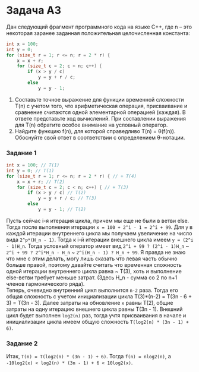 # Задача A3
Дан следующий фрагмент программного кода на языке C++, где n – это некоторая заранее заданная положительная целочисленная константа:
```cpp
int x = 100;
int y = 0;
for (size_t r = 1; r <= n; r = 2 * r) {
    x = x + r;
    for (size_t c = 2; c < n; c++) {
        if (x > y / c)
            y = y + r / c;
        else
            y = y - 1;
```
1. Составьте точное выражение для функции временной сложности T(n) c учетом того, что арифметическая операция, присваивание и сравнение считаются одной элементарной операцией (каждая). В ответе представьте ход вычислений. При составлении выражения для T(n) обратите особое внимание на условный оператор.
2. Найдите функцию f(n), для которой справедливо T(n) = θ(f(n)). Обоснуйте свой ответ в соответствии с определением θ-нотации.

### Задание 1
```cpp
int x = 100; // T(1)
int y = 0; // T(1)
for (size_t r = 1; r <= n; r = 2 * r) { // + T(4)
    x = x + r; // T(2) 
    for (size_t c = 2; c < n; c++) { // + T(3)
        if (x > y / c) // T(2)
            y = y + r / c; // T(3)
        else
            y = y - 1; // T(2)
```

Пусть сейчас i-я итерация цикла, причем мы еще не были в ветви else. Тогда после выполнения итерации `x = 100 + 2^i - 1 = 2^i + 99`. Для `y` в каждой итерации внутреннего цикла мы получаем увеличение на число вида `2^p*(H_n - 1)`. Тогда к i-й итерации внешнего цикла имеем `y = (2^i - 1)H_n`. Тогда условный оператор имеет вид `2^i + 99 ? (2^i - 1)H_n` ~ `2^i + 99 ? 2^i*H_n - H_n` ~ `2^i(H_n - 1) ? H_n + 99`. Я правда не знаю что мне с этим делать, могу лишь сказать что левая часть обычно больше правой, поэтому давайте считать что временная сложность одной итерации внутреннего цикла равна ~ T(3), хоть и выполнение else-ветви требует меньше затрат. (Здесь H_n - сумма со 2 по n+1 членов гармонического ряда).\
Теперь, очевидно внутренний цикл выполнится `n-2` раза. Тогда его общая сложность с учетом инициализации цикла T(3)*(n-2) = T(3n - 6 + 3) = T(3n - 3). Далее затраты на обновление `x` равны T(2), общие затраты на одну итерацию внешнего цикла равны T(3n - 1). Внешний цикл будет выполнен `log2(n)` раз, тогда учтя присваивания в начале и инициализации цикла имеем общую сложность `T(log2(n) * (3n - 1) + 6)`.

### Задание 2
Итак, `T(n) = T(log2(n) * (3n - 1) + 6)`. Тогда `f(n) = nlog2(n)`, а `-10log2(x) < log2(n) * (3n - 1) + 6 < 10log2(x)`.
